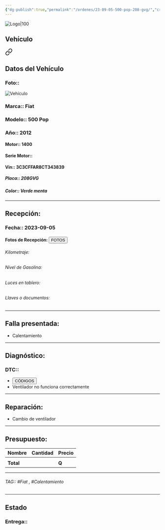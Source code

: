 ```yaml
---
{"dg-publish":true,"permalink":"/ordenes/23-09-05-500-pop-208-gvg/","created":"","updated":""}
---
```


![Logo|100](http://drive.google.com/uc?export=view&id=137fl3TIZ0-PU8b-Pt0bsjclwHub_u78G)

## Vehículo

<div class="transclusion internal-embed is-loaded"><a class="markdown-embed-link" href="/vehiculos/fiat/500-pop-208-gvg/#datos-del-vehiculo" aria-label="Open link"><svg xmlns="http://www.w3.org/2000/svg" width="24" height="24" viewBox="0 0 24 24" fill="none" stroke="currentColor" stroke-width="2" stroke-linecap="round" stroke-linejoin="round" class="svg-icon lucide-link"><path d="M10 13a5 5 0 0 0 7.54.54l3-3a5 5 0 0 0-7.07-7.07l-1.72 1.71"></path><path d="M14 11a5 5 0 0 0-7.54-.54l-3 3a5 5 0 0 0 7.07 7.07l1.71-1.71"></path></svg></a><div class="markdown-embed">



## Datos del Vehículo 
### Foto:: 
![Vehículo](http://drive.google.com/uc?export=view&id=1OfVzgebSpUXb73NCJL1QKkT65tbqQOS2)


### Marca:: Fiat
### Modelo:: 500 Pop
### Año:: 2012
#### Motor:: 1400
#### Serie Motor:: 
#### Vin:: 3C3CFFAR8CT343839
##### Placa:: 208GVG
##### Color:: Verde menta
---


</div></div>


## Recepción:
### Fecha:: 2023-09-05
#### Fotos de Recepción: <a href="http"><button class="btn success">FOTOS</button></a>

###### Kilometraje: 
###### Nivel de Gasolina: 
###### Luces en tablero: 
###### Llaves o documentos: 

---

## Falla presentada:
- Calentamiento


---

## Diagnóstico:
### DTC:: 

- <a href="http"><button class="btn success">CÓDIGOS</button></a>
- Ventilador no funciona correctamente

---
## Reparación:
- Cambio de ventilador 

---

## Presupuesto:

| Nombre | Cantidad | Precio |
| ------ | -------- | ------ |
|        |          |        |
| **Total**       |        |    **Q**    |

---

###### TAG:: #Fiat , #Calentamiento

---

## Estado

### Entrega:: 